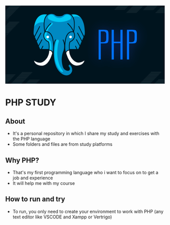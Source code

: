 ![Screenshot](./img/php.png)

# PHP STUDY

## About
- It's a personal repository in which I share my study and exercises with the PHP language
- Some folders and files are from study platforms

## Why PHP?
- That's my first programming language who i want to focus on to get a job and experience
- It will help me with my course


## How to run and try

- To run, you only need to create your environment to work with PHP (any text editor like VSCODE and Xampp or Vertrigo)